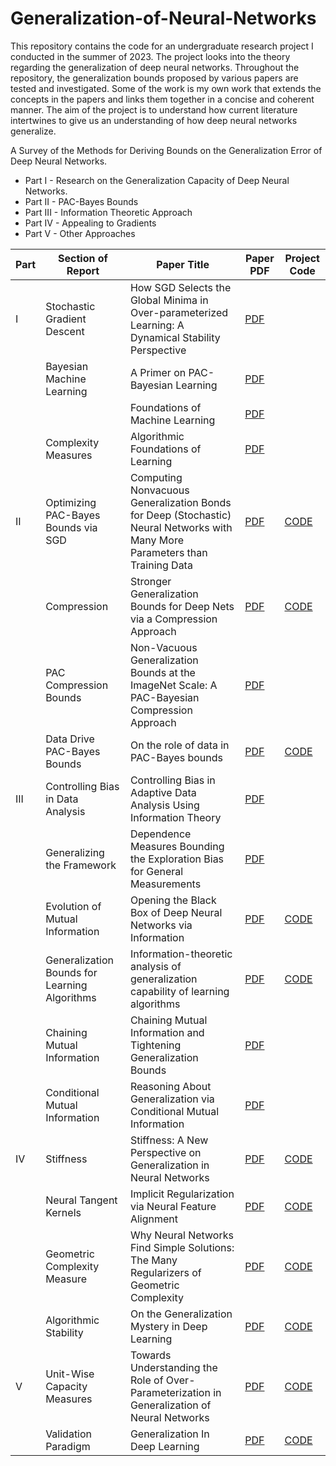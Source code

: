 # Generalization-of-Neural-Networks

This repository contains the code for an undergraduate research project I conducted in the summer of 2023. The project looks into the theory regarding the generalization of deep neural networks. Throughout the repository, the generalization bounds proposed by various papers are tested and investigated. Some of the work is my own work that extends the concepts in the papers and links them together in a concise and coherent manner. The aim of the project is to understand how current literature intertwines to give us an understanding of how deep neural networks generalize.

A Survey of the Methods for Deriving Bounds on the Generalization Error of Deep Neural Networks.
- Part I - Research on the Generalization Capacity of Deep Neural Networks.
- Part II - PAC-Bayes Bounds
- Part III - Information Theoretic Approach
- Part IV - Appealing to Gradients
- Part V - Other Approaches

| Part | Section of Report | Paper Title | Paper PDF | Project Code
| ----------- | ----------- | ----------- |----------- | ----------- |
| I | Stochastic Gradient Descent | How SGD Selects the Global Minima in Over-parameterized Learning: A Dynamical Stability Perspective | [PDF](https://papers.nips.cc/paper_files/paper/2018/file/6651526b6fb8f29a00507de6a49ce30f-Paper.pdf) |  |
|  | Bayesian Machine Learning | A Primer on PAC-Bayesian Learning | [PDF](https://arxiv.org/pdf/1901.05353.pdf) |  |
|  |  | Foundations of Machine Learning | [PDF](https://www.dropbox.com/s/38p0j6ds5q9c8oe/10290.pdf?dl=1) |  |
|  | Complexity Measures | Algorithmic Foundations of Learning | [PDF](https://www.stats.ox.ac.uk/~rebeschi/teaching/AFoL/22/) |  |
| II | Optimizing PAC-Bayes Bounds via SGD | Computing Nonvacuous Generalization Bonds for Deep (Stochastic) Neural Networks with Many More Parameters than Training Data | [PDF](https://arxiv.org/pdf/1703.11008.pdf) | [CODE](https://github.com/ThomasWalker1/Generalization-of-Neural-Networks/tree/main/Generalization%20in%20Deep%20Learning/PAC) |
|  | Compression | Stronger Generalization Bounds for Deep Nets via a Compression Approach | [PDF](https://arxiv.org/pdf/1802.05296.pdf) | [CODE](https://github.com/ThomasWalker1/Generalization-of-Neural-Networks/tree/main/Generalization%20in%20Deep%20Learning/Compression) |
|  | PAC Compression Bounds | Non-Vacuous Generalization Bounds at the ImageNet Scale: A PAC-Bayesian Compression Approach | [PDF](https://arxiv.org/pdf/1804.05862.pdf) |  |
|  | Data Drive PAC-Bayes Bounds | On the role of data in PAC-Bayes bounds | [PDF](https://arxiv.org/pdf/2006.10929.pdf) | [CODE](https://github.com/ThomasWalker1/Generalization-of-Neural-Networks/tree/main/Generalization%20in%20Deep%20Learning/PAC%20Bounds%20via%20SGD) |
| III | Controlling Bias in Data Analysis | Controlling Bias in Adaptive Data Analysis Using Information Theory | [PDF](http://proceedings.mlr.press/v51/russo16.pdf) |  |
|  | Generalizing the Framework | Dependence Measures Bounding the Exploration Bias for General Measurements | [PDF](https://arxiv.org/pdf/1612.05845.pdf) |  |
|  | Evolution of Mutual Information | Opening the Black Box of Deep Neural Networks via Information | [PDF](https://arxiv.org/pdf/1703.00810.pdf) | [CODE](https://github.com/ThomasWalker1/Generalization-of-Neural-Networks/tree/main/Generalization%20in%20Deep%20Learning/Information) |
|  | Generalization Bounds for Learning Algorithms | Information-theoretic analysis of generalization capability of learning algorithms | [PDF](https://arxiv.org/pdf/1705.07809.pdf) | [CODE](https://github.com/ThomasWalker1/Generalization-of-Neural-Networks/tree/main/Generalization%20in%20Deep%20Learning/Mutual%20Information%20Bounds) |
|  | Chaining Mutual Information | Chaining Mutual Information and Tightening Generalization Bounds | [PDF](https://arxiv.org/pdf/1806.03803.pdf) |  |
|  | Conditional Mutual Information | Reasoning About Generalization via Conditional Mutual Information | [PDF](https://arxiv.org/pdf/2001.09122.pdf) |  |
| IV | Stiffness | Stiffness: A New Perspective on Generalization in Neural Networks | [PDF](https://arxiv.org/pdf/1901.09491.pdf) | [CODE](https://github.com/ThomasWalker1/Generalization-of-Neural-Networks/tree/main/Generalization%20in%20Deep%20Learning/Stiffness) |
|  | Neural Tangent Kernels | Implicit Regularization via Neural Feature Alignment | [PDF](https://arxiv.org/pdf/2008.00938.pdf) | [CODE](https://github.com/ThomasWalker1/Generalization-of-Neural-Networks/tree/main/Generalization%20in%20Deep%20Learning/Tangent%20Kernel) |
|  | Geometric Complexity Measure | Why Neural Networks Find Simple Solutions: The Many Regularizers of Geometric Complexity | [PDF](https://arxiv.org/pdf/2209.13083.pdf) | [CODE](https://github.com/ThomasWalker1/Generalization-of-Neural-Networks/tree/main/Generalization%20in%20Deep%20Learning/Geometric%20Complexity) |
|  | Algorithmic Stability | On the Generalization Mystery in Deep Learning | [PDF](https://arxiv.org/pdf/2203.10036.pdf) | [CODE](https://github.com/ThomasWalker1/Generalization-of-Neural-Networks/tree/main/Generalization%20in%20Deep%20Learning/Gradients) |
| V | Unit-Wise Capacity Measures | Towards Understanding the Role of Over-Parameterization in Generalization of Neural Networks | [PDF](https://arxiv.org/pdf/1805.12076.pdf) | [CODE](https://github.com/ThomasWalker1/Generalization-of-Neural-Networks/tree/main/Generalization%20in%20Deep%20Learning/Unit-Wise%20Capacity) |
|  | Validation Paradigm | Generalization In Deep Learning | [PDF](https://arxiv.org/pdf/1710.05468.pdf) | [CODE](https://github.com/ThomasWalker1/Generalization-of-Neural-Networks/tree/main/Generalization%20in%20Deep%20Learning/Validation) |